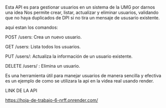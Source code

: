 Esta API es para gestionar usuarios en un sistema de la UMG por darnos una idea Nos permite crear, listar, actualizar y eliminar usuarios, validando que no haya duplicados de DPI si no tira un mensaje de ususario
existente.

aqui estan los comandos:

POST /users: Crea un nuevo usuario.

GET /users: Lista todos los usuarios.

PUT /users/: Actualiza la información de un usuario existente.

DELETE /users/ : Elimina un usuario.


Es una herramienta útil para manejar usuarios de manera sencilla y efectiva es un ejemplo de como se utilizara la api en la videa real usando render.

LINK DE LA API

https://hoja-de-trabajo-6-nrff.onrender.com/
